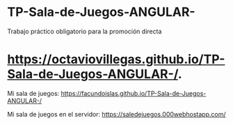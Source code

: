 # TP-Sala-de-Juegos-ANGULAR-
Trabajo práctico obligatorio para la promoción directa

# https://octaviovillegas.github.io/TP-Sala-de-Juegos-ANGULAR-/.

Mi sala de juegos:
https://facundoislas.github.io/TP-Sala-de-Juegos-ANGULAR-/

Mi sala de juegos en el servidor:
https://saledejuegos.000webhostapp.com/
